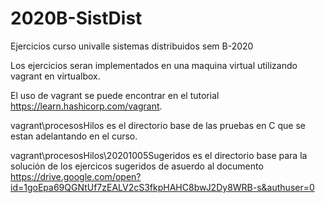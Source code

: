 # 2020B-SistDist
Ejercicios curso univalle sistemas distribuidos sem B-2020

Los ejercicios seran implementados en una maquina virtual utilizando vagrant en virtualbox.

El uso de vagrant se puede encontrar en el tutorial https://learn.hashicorp.com/vagrant.

vagrant\procesosHilos es el directorio base de las pruebas en C que se estan adelantando en el curso.

vagrant\procesosHilos\20201005Sugeridos es el directorio base para la solución de los ejercicos sugeridos de asuerdo al documento  https://drive.google.com/open?id=1goEpa69QGNtUf7zEALV2cS3fkpHAHC8bwJ2Dy8WRB-s&authuser=0
